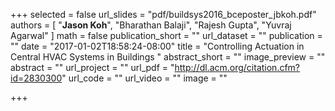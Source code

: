 +++
selected = false
url_slides = "pdf/buildsys2016_bceposter_jbkoh.pdf"
authors = [
  "**Jason Koh**", "Bharathan Balaji", "Rajesh Gupta", "Yuvraj Agarwal"
]
math = false
publication_short = ""
url_dataset = ""
publication = ""
date = "2017-01-02T18:58:24-08:00"
title = "Controlling Actuation in Central HVAC Systems in Buildings "
abstract_short = ""
image_preview = ""
abstract = ""
url_project = ""
url_pdf = "http://dl.acm.org/citation.cfm?id=2830300"
url_code = ""
url_video = ""
image = ""

+++

